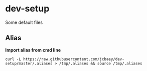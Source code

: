 # dev-setup

Some default files

## Alias

**Import alias from cmd line**
```
curl -L https://raw.githubusercontent.com/jcbaey/dev-setup/master/.aliases > /tmp/.aliases && source /tmp/.aliases
```

